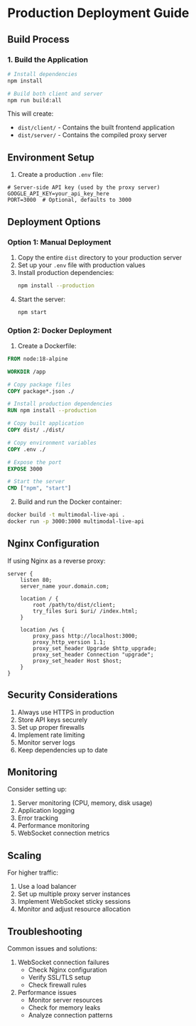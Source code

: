 # Production Deployment Guide

## Build Process

### 1. Build the Application
```bash
# Install dependencies
npm install

# Build both client and server
npm run build:all
```

This will create:
- `dist/client/` - Contains the built frontend application
- `dist/server/` - Contains the compiled proxy server

## Environment Setup

1. Create a production `.env` file:
```env
# Server-side API key (used by the proxy server)
GOOGLE_API_KEY=your_api_key_here
PORT=3000  # Optional, defaults to 3000
```

## Deployment Options

### Option 1: Manual Deployment

1. Copy the entire `dist` directory to your production server
2. Set up your `.env` file with production values
3. Install production dependencies:
   ```bash
   npm install --production
   ```
4. Start the server:
   ```bash
   npm start
   ```

### Option 2: Docker Deployment

1. Create a Dockerfile:
```dockerfile
FROM node:18-alpine

WORKDIR /app

# Copy package files
COPY package*.json ./

# Install production dependencies
RUN npm install --production

# Copy built application
COPY dist/ ./dist/

# Copy environment variables
COPY .env ./

# Expose the port
EXPOSE 3000

# Start the server
CMD ["npm", "start"]
```

2. Build and run the Docker container:
```bash
docker build -t multimodal-live-api .
docker run -p 3000:3000 multimodal-live-api
```

## Nginx Configuration

If using Nginx as a reverse proxy:

```nginx
server {
    listen 80;
    server_name your.domain.com;

    location / {
        root /path/to/dist/client;
        try_files $uri $uri/ /index.html;
    }

    location /ws {
        proxy_pass http://localhost:3000;
        proxy_http_version 1.1;
        proxy_set_header Upgrade $http_upgrade;
        proxy_set_header Connection "upgrade";
        proxy_set_header Host $host;
    }
}
```

## Security Considerations

1. Always use HTTPS in production
2. Store API keys securely
3. Set up proper firewalls
4. Implement rate limiting
5. Monitor server logs
6. Keep dependencies up to date

## Monitoring

Consider setting up:
1. Server monitoring (CPU, memory, disk usage)
2. Application logging
3. Error tracking
4. Performance monitoring
5. WebSocket connection metrics

## Scaling

For higher traffic:
1. Use a load balancer
2. Set up multiple proxy server instances
3. Implement WebSocket sticky sessions
4. Monitor and adjust resource allocation

## Troubleshooting

Common issues and solutions:
1. WebSocket connection failures
   - Check Nginx configuration
   - Verify SSL/TLS setup
   - Check firewall rules
2. Performance issues
   - Monitor server resources
   - Check for memory leaks
   - Analyze connection patterns
